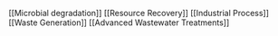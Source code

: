 [[Microbial degradation]]
[[Resource Recovery]]
[[Industrial Process]]
[[Waste Generation]]
[[Advanced Wastewater Treatments]]
